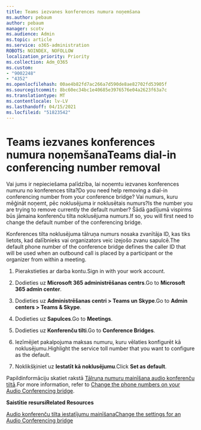 ```yaml
---
title: Teams iezvanes konferences numura noņemšana
ms.author: pebaum
author: pebaum
manager: scotv
ms.audience: Admin
ms.topic: article
ms.service: o365-administration
ROBOTS: NOINDEX, NOFOLLOW
localization_priority: Priority
ms.collection: Adm_O365
ms.custom:
- "9002248"
- "4352"
ms.openlocfilehash: 00ae4b82fd7ac266a7d590de8ae82702fd53905f
ms.sourcegitcommit: 8bc60ec34bc1e40685e3976576e04a2623f63a7c
ms.translationtype: MT
ms.contentlocale: lv-LV
ms.lasthandoff: 04/15/2021
ms.locfileid: "51823542"
---
```

# <a name="teams-dial-in-conferencing-number-removal"></a><span data-ttu-id="b0ea6-102">Teams iezvanes konferences numura noņemšana</span><span class="sxs-lookup"><span data-stu-id="b0ea6-102">Teams dial-in conferencing number removal</span></span>

<span data-ttu-id="b0ea6-103">Vai jums ir nepieciešama palīdzība, lai noņemtu iezvanes konferences numuru no konferences tilta?</span><span class="sxs-lookup"><span data-stu-id="b0ea6-103">Do you need help removing a dial-in conferencing number from your conference bridge?</span></span> <span data-ttu-id="b0ea6-104">Vai numurs, kuru mēģināt noņemt, pēc noklusējuma ir noklusētais numurs?</span><span class="sxs-lookup"><span data-stu-id="b0ea6-104">Is the number you are trying to remove currently the default number?</span></span> <span data-ttu-id="b0ea6-105">Šādā gadījumā vispirms būs jāmaina konferenču tilta noklusējuma numurs.</span><span class="sxs-lookup"><span data-stu-id="b0ea6-105">If so, you will first need to change the default number of the conferencing bridge.</span></span>

<span data-ttu-id="b0ea6-106">Konferences tilta noklusējuma tālruņa numurs nosaka zvanītāja ID, kas tiks lietots, kad dalībnieks vai organizators veic izejošo zvanu sapulcē.</span><span class="sxs-lookup"><span data-stu-id="b0ea6-106">The default phone number of the conference bridge defines the caller ID that will be used when an outbound call is placed by a participant or the organizer from within a meeting.</span></span>

1. <span data-ttu-id="b0ea6-107">Pierakstieties ar darba kontu.</span><span class="sxs-lookup"><span data-stu-id="b0ea6-107">Sign in with your work account.</span></span>

2. <span data-ttu-id="b0ea6-108">Dodieties uz **Microsoft 365 administrēšanas centrs**.</span><span class="sxs-lookup"><span data-stu-id="b0ea6-108">Go to **Microsoft 365 admin center**.</span></span>

3. <span data-ttu-id="b0ea6-109">Dodieties uz **Administrēšanas centri > Teams un Skype**.</span><span class="sxs-lookup"><span data-stu-id="b0ea6-109">Go to **Admin centers > Teams & Skype**.</span></span>

4. <span data-ttu-id="b0ea6-110">Dodieties uz **Sapulces**.</span><span class="sxs-lookup"><span data-stu-id="b0ea6-110">Go to **Meetings**.</span></span>

5. <span data-ttu-id="b0ea6-111">Dodieties uz **Konferenču tilti**.</span><span class="sxs-lookup"><span data-stu-id="b0ea6-111">Go to **Conference Bridges**.</span></span>

6. <span data-ttu-id="b0ea6-112">Iezīmējiet pakalpojuma maksas numuru, kuru vēlaties konfigurēt kā noklusējumu.</span><span class="sxs-lookup"><span data-stu-id="b0ea6-112">Highlight the service toll number that you want to configure as the default.</span></span>

7. <span data-ttu-id="b0ea6-113">Noklikšķiniet uz **Iestatīt kā noklusējumu**.</span><span class="sxs-lookup"><span data-stu-id="b0ea6-113">Click **Set as default**.</span></span>

<span data-ttu-id="b0ea6-114">Papildinformāciju skatiet rakstā [Tālruņa numuru mainīšana audio konferenču tiltā](https://docs.microsoft.com/microsoftteams/change-the-phone-numbers-on-your-audio-conferencing-bridge).</span><span class="sxs-lookup"><span data-stu-id="b0ea6-114">For more information, refer to [Change the phone numbers on your Audio Conferencing bridge](https://docs.microsoft.com/microsoftteams/change-the-phone-numbers-on-your-audio-conferencing-bridge).</span></span>

<span data-ttu-id="b0ea6-115">**Saistītie resursi**</span><span class="sxs-lookup"><span data-stu-id="b0ea6-115">**Related Resources**</span></span>

[<span data-ttu-id="b0ea6-116">Audio konferenču tilta iestatījumu mainīšana</span><span class="sxs-lookup"><span data-stu-id="b0ea6-116">Change the settings for an Audio Conferencing bridge</span></span>](https://docs.microsoft.com/microsoftteams/change-the-settings-for-an-audio-conferencing-bridge)
